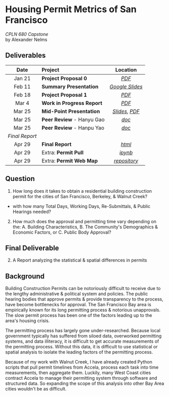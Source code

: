 # Housing Permit Metrics of San Francisco
*CPLN 680 Capstone* <br>by Alexander Nelms

## Deliverables
| Date | Project | Location |
| :---: | :--- | :---: |
| Jan 21 | **Project Proposal 0** | [*PDF*](https://github.com/CPLN-680-Spring-2022/Nelms_Alex_BuildingPermits/blob/main/deliverables/Nelms%20-%20Project%20Proposal%200.pdf) |
| Feb 11 | **Summary Presentation** | [*Google Slides*](https://docs.google.com/presentation/d/1N7rwu2h_tOyCqjYUjLAdrQE9qGC5Ub88AGJ2C4VMKzw/edit?usp=sharing) |
| Feb 18 | **Project Proposal 1** | [*PDF*](https://github.com/CPLN-680-Spring-2022/Nelms_Alex_BuildingPermits/blob/main/deliverables/Nelms%20-%20Project%20Proposal%201.pdf) |
| Mar 4 | **Work in Progress Report** | [*PDF*](https://github.com/CPLN-680-Spring-2022/Nelms_Alex_BuildingPermits/blob/main/deliverables/Nelms%20-%20Work%20in%20Progress%20Report.pdf) |
| Mar 25 | **Mid-Point Presentation** | [*Slides*](https://docs.google.com/presentation/d/1W1AoLwwzns3m4JJcWKHuaKogv6Pc1gcwluKkO7m-1Jo/edit?usp=sharing), [*PDF*](https://github.com/CPLN-680-Spring-2022/Nelms_Alex_BuildingPermits/blob/main/deliverables/CPLN%20680%20-%20Nelms%20-%20Permit%20Metrics%20-%20Mid-Point%20Presentation.pdf) |
| Mar 25 | **Peer Review** - Hanyu Gao | [*doc*](https://github.com/CPLN-680-Spring-2022/Nelms_Alex_BuildingPermits/blob/811edbd7870a022d6faa57cec041a0fcf01fd390/deliverables/Nelms%20-%20Midpoint%20Peer%20Review%20-%20Hanyu%20Gao.docx) |
| Mar 25 | **Peer Review** - Hanpu Yao | [*doc*](https://github.com/CPLN-680-Spring-2022/Nelms_Alex_BuildingPermits/blob/811edbd7870a022d6faa57cec041a0fcf01fd390/deliverables/Nelms%20-%20Midpoint%20Peer%20Review%20-%20Hanpu%20Yao.docx) |
|*Final Report*|
| Apr 29 | **Final Report** | [*html*]() |
| Apr 29 | Extra: **Permit Pull** | [*ipynb*]() |
| Apr 29 | Extra: **Permit Web Map** | [*repository*](https://github.com/nelmsal/sf-building-permits-web-map) |

## Question
1. How long does it takes to obtain a residential building construction permit for the cities of San Francisco, Berkeley, & Walnut Creek?
* with how many Total Days, Working Days, Re-Submittals, & Public Hearings needed?

2. How much does the approval and permitting time vary depending on the:
  A. Building Characteristics,
  B. The Community's Demographics & Economic Factors, or
  C. Public Body Approval?

## Final Deliverable
2. A Report analyzing the statistical & spatial differences in permits

## Background
Building Construction Permits can be notoriously difficult to receive due to the lengthy administrative & political system and policies. The public hearing bodies that approve permits & provide transparency to the process, have become bottlenecks for approval. The San Francisco Bay area is empirically known for its long permitting process & notorious unapprovals. The slow permit process has been one of the factors leading up to the area's housing crisis.

The permitting process has largely gone under-researched. Because local government typically has suffered from siloed data, overworked permitting systems, and data illiteracy, it is difficult to get accurate measurements of the permitting process. Without this data, it is difficult to use statistical or spatial analysis to isolate the leading factors of the permitting process.

Because of my work with Walnut Creek, I have already created Python scripts that pull permit timelines from Accela, process each task into time measurements, then aggregate them.  Luckily, many West Coast cities contract Accela to manage their permitting system through software and structured data. So expanding the scope of this analysis into other Bay Area cities wouldn't be as difficult.
